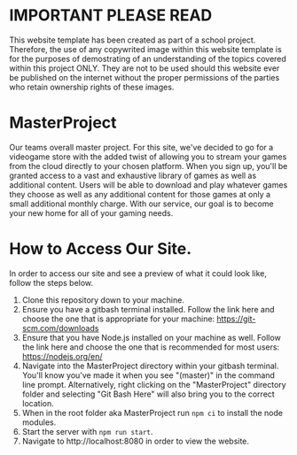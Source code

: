 # IMPORTANT PLEASE READ
This website template has been created as part of a school project. Therefore, the use of any copywrited image within this website template is for the purposes of demostrating of an understanding of the topics covered within this project ONLY. They are not to be used should this website ever be published on the internet without the proper permissions of the parties who retain ownership rights of these images.

# MasterProject
Our teams overall master project. For this site, we've decided to go for a videogame store with the added twist of allowing you to stream your games from the cloud directly to your chosen platform. When you sign up, you'll be granted access to a vast and exhaustive library of games as well as additional content. Users will be able to download and play whatever games they choose as well as any additional content for those games at only a small additional monthly charge. With our service, our goal is to become your new home for all of your gaming needs.

# How to Access Our Site.
In order to access our site and see a preview of what it could look like, follow the steps below.
1. Clone this repository down to your machine.
2. Ensure you have a gitbash terminal installed. Follow the link here and choose the one that is appropriate for your machine: https://git-scm.com/downloads
3. Ensure that you have Node.js installed on your machine as well. Follow the link here and choose the one that is recommended for most users: https://nodejs.org/en/
4. Navigate into the MasterProject directory within your gitbash terminal. You'll know you've made it when you see "(master)" in the command line prompt. Alternatively, right clicking on the "MasterProject" directory folder and selecting "Git Bash Here" will also bring you to the correct location.
5. When in the root folder aka MasterProject run `npm ci` to install the node modules.
6. Start the server with `npm run start`.
7. Navigate to http://localhost:8080 in order to view the website.